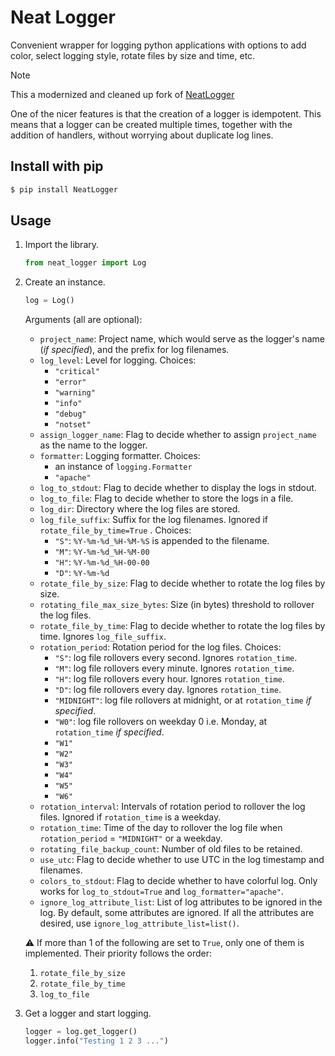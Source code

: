 # Neat Logger
Convenient wrapper for logging python applications with options to add color, select logging style, rotate files by size and time, etc.

> [!NOTE]
> This a modernized and cleaned up fork of  [NeatLogger](https://github.com/srtamrakar/python-logger)

One of the nicer features is that the creation of a logger is idempotent. This
means that a logger can be created multiple times, together with the addition
of handlers, without worrying about duplicate log lines.

## Install with pip
```bash
$ pip install NeatLogger
```

## Usage
1. Import the library.
    ```python
    from neat_logger import Log
    ```

2. Create an instance.
    ```python
    log = Log()
    ```
    Arguments (all are optional):
    * `project_name`: Project name, which would serve as the logger's name (*if specified*), and the prefix for log filenames.
    * `log_level`: Level for logging. Choices:
        * `"critical"`
        * `"error"`
        * `"warning"`
        * `"info"`
        * `"debug"`
        * `"notset"`
    * `assign_logger_name`: Flag to decide whether to assign `project_name` as the name to the logger.
    * `formatter`: Logging formatter. Choices:
        * an instance of `logging.Formatter`
        * `"apache"`
    * `log_to_stdout`: Flag to decide whether to display the logs in stdout.
    * `log_to_file`: Flag to decide whether to store the logs in a file.
    * `log_dir`: Directory where the log files are stored.
    * `log_file_suffix`: Suffix for the log filenames. Ignored if `rotate_file_by_time=True` . Choices:
        * `"S"`: `%Y-%m-%d_%H-%M-%S` is appended to the filename.
        * `"M"`: `%Y-%m-%d_%H-%M-00`
        * `"H"`: `%Y-%m-%d_%H-00-00`
        * `"D"`: `%Y-%m-%d`
    * `rotate_file_by_size`: Flag to decide whether to rotate the log files by size.
    * `rotating_file_max_size_bytes`: Size (in bytes) threshold to rollover the log files.
    * `rotate_file_by_time`: Flag to decide whether to rotate the log files by time. Ignores `log_file_suffix`.
    * `rotation_period`: Rotation period for the log files. Choices:
        * `"S"`: log file rollovers every second. Ignores `rotation_time`.
        * `"M"`: log file rollovers every minute. Ignores `rotation_time`.
        * `"H"`: log file rollovers every hour. Ignores `rotation_time`.
        * `"D"`: log file rollovers every day. Ignores `rotation_time`.
        * `"MIDNIGHT"`: log file rollovers at midnight, or at `rotation_time` *if specified*.
        * `"W0"`: log file rollovers on weekday 0 i.e. Monday, at `rotation_time` *if specified*.
        * `"W1"`
        * `"W2"`
        * `"W3"`
        * `"W4"`
        * `"W5"`
        * `"W6"`
    * `rotation_interval`: Intervals of rotation period to rollover the log files. Ignored if `rotation_time` is a weekday.
    * `rotation_time`: Time of the day to rollover the log file when `rotation_period` = `"MIDNIGHT"` or a weekday.
    * `rotating_file_backup_count`: Number of old files to be retained.
    * `use_utc`: Flag to decide whether to use UTC in the log timestamp and filenames.
    * `colors_to_stdout`: Flag to decide whether to have colorful log. Only works for `log_to_stdout=True` and `log_formatter="apache"`.
    * `ignore_log_attribute_list`: List of log attributes to be ignored in the log. By default, some attributes are ignored. If all the attributes are desired, use `ignore_log_attribute_list=list()`.

    :warning: If more than 1 of the following are set to `True`, only one of them is implemented. Their priority follows the order:
    1. `rotate_file_by_size`
    1. `rotate_file_by_time`
    1. `log_to_file`

3. Get a logger and start logging.
    ```python
    logger = log.get_logger()
    logger.info("Testing 1 2 3 ...")
    ```
